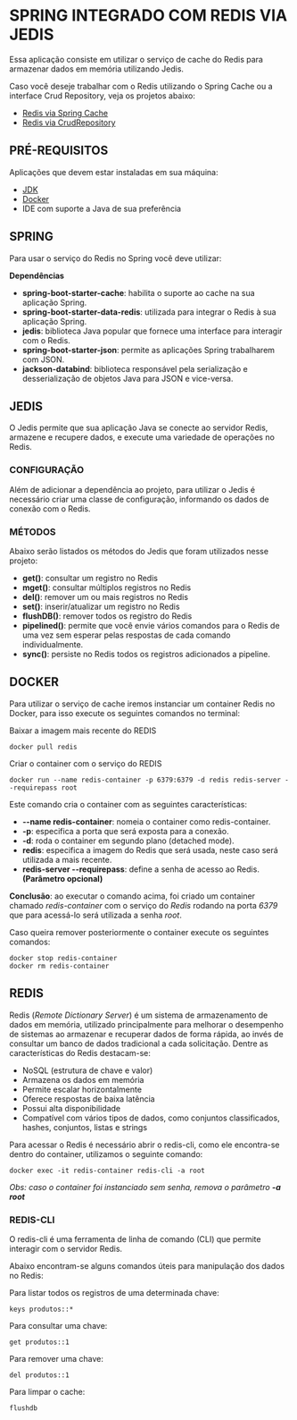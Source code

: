 # SPRING INTEGRADO COM REDIS VIA JEDIS
Essa aplicação consiste em utilizar o serviço de cache do Redis para armazenar dados em memória utilizando Jedis.

Caso você deseje trabalhar com o Redis utilizando o Spring Cache ou a interface Crud Repository, veja os projetos abaixo:
- [Redis via Spring Cache](https://github.com/moraesrv/spring-redis-annotations)
- [Redis via CrudRepository](https://github.com/moraesrv/spring-redis-crud-repository)

## PRÉ-REQUISITOS
Aplicações que devem estar instaladas em sua máquina:
- [JDK](https://www.oracle.com/br/java/technologies/downloads/)
- [Docker](https://www.docker.com/products/docker-desktop/)
- IDE com suporte a Java de sua preferência

## SPRING
Para usar o serviço do Redis no Spring você deve utilizar:

**Dependências**
- **spring-boot-starter-cache**: habilita o suporte ao cache na sua aplicação Spring.
- **spring-boot-starter-data-redis**: utilizada para integrar o Redis à sua aplicação Spring.
- **jedis**: biblioteca Java popular que fornece uma interface para interagir com o Redis.
- **spring-boot-starter-json**: permite as aplicações Spring trabalharem com JSON.
- **jackson-databind**: biblioteca responsável pela serialização e desserialização de objetos Java para JSON e vice-versa.

## JEDIS
O Jedis permite que sua aplicação Java se conecte ao servidor Redis, armazene e recupere dados, e execute uma variedade de operações no Redis.

### CONFIGURAÇÃO
Além de adicionar a dependência ao projeto, para utilizar o Jedis é necessário criar uma classe de configuração, informando os dados de conexão com o Redis.

### MÉTODOS
Abaixo serão listados os métodos do Jedis que foram utilizados nesse projeto:
- **get()**: consultar um registro no Redis
- **mget()**: consultar múltiplos registros no Redis
- **del()**: remover um ou mais registros no Redis
- **set()**: inserir/atualizar um registro no Redis
- **flushDB()**: remover todos os registro do Redis
- **pipelined()**:  permite que você envie vários comandos para o Redis de uma vez sem esperar pelas respostas de cada comando individualmente.
- **sync()**: persiste no Redis todos os registros adicionados a pipeline.

## DOCKER
Para utilizar o serviço de cache iremos instanciar um container Redis no Docker, para isso execute os seguintes comandos no terminal:

Baixar a imagem mais recente do REDIS
```
docker pull redis
```

Criar o container com o serviço do REDIS
```
docker run --name redis-container -p 6379:6379 -d redis redis-server --requirepass root
```

Este comando cria o container com as seguintes características:
- **--name redis-container**: nomeia o container como redis-container.
- **-p**: especifica a porta que será exposta para a conexão.
- **-d**: roda o container em segundo plano (detached mode).
- **redis**: especifica a imagem do Redis que será usada, neste caso será utilizada a mais recente.
- **redis-server --requirepass**: define a senha de acesso ao Redis. **(Parâmetro opcional)**

**Conclusão**: ao executar o comando acima, foi criado um container chamado *redis-container* com o serviço do *Redis* rodando na porta *6379* que para acessá-lo será utilizada a senha *root*.

Caso queira remover posteriormente o container execute os seguintes comandos:
```
docker stop redis-container
docker rm redis-container
```

## REDIS
Redis (*Remote Dictionary Server*) é um sistema de armazenamento de dados em memória, utilizado principalmente para melhorar o desempenho de sistemas ao armazenar e recuperar dados de forma rápida, ao invés de consultar um banco de dados tradicional a cada solicitação. Dentre as características do Redis destacam-se:
- NoSQL (estrutura de chave e valor)
- Armazena os dados em memória
- Permite escalar horizontalmente
- Oferece respostas de baixa latência
- Possui alta disponibilidade
- Compatível com vários tipos de dados, como conjuntos classificados, hashes, conjuntos, listas e strings

Para acessar o Redis é necessário abrir o redis-cli, como ele encontra-se dentro do container, utilizamos o seguinte comando:

```
docker exec -it redis-container redis-cli -a root
```
*Obs: caso o container foi instanciado sem senha, remova o parâmetro **-a root***

### REDIS-CLI
O redis-cli é uma ferramenta de linha de comando (CLI) que permite interagir com o servidor Redis. 

Abaixo encontram-se alguns comandos úteis para manipulação dos dados no Redis:

Para listar todos os registros de uma determinada chave:
```
keys produtos::*
```

Para consultar uma chave:
```
get produtos::1
```

Para remover uma chave:
```
del produtos::1
```

Para limpar o cache:
```
flushdb
```